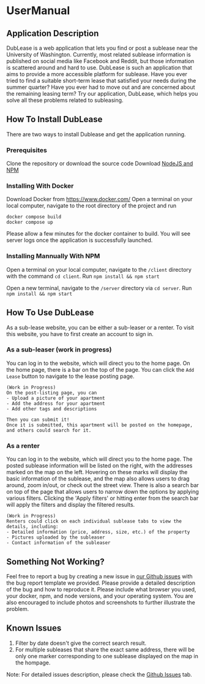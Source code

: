 # UserManual

## Application Description
DubLease is a web application that lets you find or post a sublease near the University of Washington. Currently, most related sublease information is published on social media like Facebook and Reddit, but those information is scattered around and hard to use. DubLease is such an application that aims to provide a more accessible platform for sublease.
Have you ever tried to find a suitable short-term lease that satisfied your needs during the summer quarter? Have you ever had to move out and are concerned about the remaining leasing term? Try our application, DubLease, which helps you solve all these problems related to subleasing.

## How To Install DubLease
There are two ways to install Dublease and get the application running.

### Prerequisites
Clone the repository or download the source code
Download [NodeJS and NPM](https://nodejs.org/en/download/)

### Installing With Docker
Download Docker from https://www.docker.com/
Open a terminal on your local computer, navigate to the root directory of the project and run
```
docker compose build
docker compose up
```
Please allow a few minutes for the docker container to build. You will see server logs once the application is successfully launched.

### Installing Mannually With NPM
Open a terminal on your local computer, navigate to the `/client` directory with the command `cd client`.
Run `npm install && npm start`

Open a new terminal, navigate to the `/server` directory via `cd server`.
Run `npm install && npm start`


## How To Use DubLease 
As a sub-lease website, you can be either a sub-leaser or a renter. To visit this website, you have to first create an account to sign in. 

### As a sub-leaser (work in progress)
You can log in to the website, which will direct you to the home page. On the home page, there is a bar on the top of the page. You can click the `Add Lease` button to navigate to the lease posting page. 

```
(Work in Progress)
On the post-listing page, you can 
- Upload a picture of your apartment 
- Add the address for your apartment
- Add other tags and descriptions

Then you can submit it!
Once it is submitted, this apartment will be posted on the homepage,
and others could search for it.
```


### As a renter
You can log in to the website, which will direct you to the home page. The posted sublease information will be listed on the right, with the addresses marked on the map on the left. Hovering on these marks will display the basic information of the sublease, and the map also allows users to drag around, zoom in/out, or check out the street view.
There is also a search bar on top of the page that allows users to narrow down the options by applying various filters. Clicking the 'Apply filters' or hitting enter from the search bar will apply the filters and display the filtered results.
```
(Work in Progress)
Renters could click on each individual sublease tabs to view the details, including:
- Detailed information (price, address, size, etc.) of the property
- Pictures uploaded by the subleaser
- Contact information of the subleaser
```


## Something Not Working?
Feel free to report a bug by creating a new issue in [our Github issues](https://github.com/linqiu0-0/DubLease/issues) with the bug report template we provided.
Please provide a detailed description of the bug and how to reproduce it. Please include what browser you used, your docker, npm, and node versions, and your operating system.
You are also encouraged to include photos and screenshots to further illustrate the problem. 


## Known Issues
1. Filter by date doesn't give the correct search result.
2. For multiple subleases that share the exact same address, there will be only one marker corresponding to one sublease displayed on the map in the hompage.

Note: For detailed issues description, please check the [Github Issues](https://github.com/linqiu0-0/DubLease/issues) tab.

